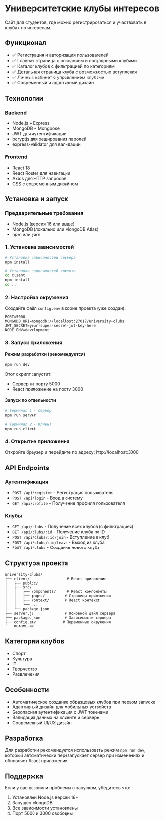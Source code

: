 # Университетские клубы интересов

Сайт для студентов, где можно регистрироваться и участвовать в клубах по интересам.

## Функционал

- ✅ Регистрация и авторизация пользователей
- ✅ Главная страница с описанием и популярными клубами
- ✅ Каталог клубов с фильтрацией по категориям
- ✅ Детальная страница клуба с возможностью вступления
- ✅ Личный кабинет с управлением клубами
- ✅ Современный и адаптивный дизайн

## Технологии

### Backend
- Node.js + Express
- MongoDB + Mongoose
- JWT для аутентификации
- bcryptjs для хеширования паролей
- express-validator для валидации

### Frontend
- React 18
- React Router для навигации
- Axios для HTTP запросов
- CSS с современным дизайном

## Установка и запуск

### Предварительные требования
- Node.js (версия 16 или выше)
- MongoDB (локально или MongoDB Atlas)
- npm или yarn

### 1. Установка зависимостей

```bash
# Установка зависимостей сервера
npm install

# Установка зависимостей клиента
cd client
npm install
cd ..
```

### 2. Настройка окружения

Создайте файл `config.env` в корне проекта (уже создан):

```env
PORT=5000
MONGODB_URI=mongodb://localhost:27017/university-clubs
JWT_SECRET=your-super-secret-jwt-key-here
NODE_ENV=development
```

### 3. Запуск приложения

#### Режим разработки (рекомендуется)
```bash
npm run dev
```

Этот скрипт запустит:
- Сервер на порту 5000
- React приложение на порту 3000

#### Запуск по отдельности
```bash
# Терминал 1 - Сервер
npm run server

# Терминал 2 - Клиент
npm run client
```

### 4. Открытие приложения

Откройте браузер и перейдите по адресу: http://localhost:3000

## API Endpoints

### Аутентификация
- `POST /api/register` - Регистрация пользователя
- `POST /api/login` - Вход в систему
- `GET /api/profile` - Получение профиля пользователя

### Клубы
- `GET /api/clubs` - Получение всех клубов (с фильтрацией)
- `GET /api/clubs/:id` - Получение клуба по ID
- `POST /api/clubs/:id/join` - Вступление в клуб
- `POST /api/clubs/:id/leave` - Выход из клуба
- `POST /api/clubs` - Создание нового клуба

## Структура проекта

```
university-clubs/
├── client/                 # React приложение
│   ├── public/
│   ├── src/
│   │   ├── components/     # React компоненты
│   │   ├── pages/         # Страницы приложения
│   │   ├── context/       # React контекст
│   │   └── ...
│   └── package.json
├── server.js              # Основной файл сервера
├── package.json           # Зависимости сервера
├── config.env            # Переменные окружения
└── README.md
```

## Категории клубов

- Спорт
- Культура
- IT
- Творчество
- Развлечения

## Особенности

- Автоматическое создание образцовых клубов при первом запуске
- Адаптивный дизайн для мобильных устройств
- Безопасная аутентификация с JWT токенами
- Валидация данных на клиенте и сервере
- Современный UI/UX дизайн

## Разработка

Для разработки рекомендуется использовать режим `npm run dev`, который автоматически перезапускает сервер при изменениях и обновляет React приложение.

## Поддержка

Если у вас возникли проблемы с запуском, убедитесь что:
1. Установлен Node.js версии 16+
2. Запущен MongoDB
3. Все зависимости установлены
4. Порт 5000 и 3000 свободны
